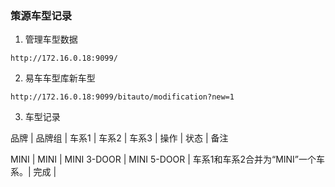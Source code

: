 ### 策源车型记录

1. 管理车型数据

```
http://172.16.0.18:9099/
```

2. 易车车型库新车型

```
http://172.16.0.18:9099/bitauto/modification?new=1
```

3. 车型记录

品牌 |	品牌组 |	车系1 | 	车系2 | 	车系3	| 操作 |	状态 |	备注

MINI |	MINI |	MINI 3-DOOR | 	MINI 5-DOOR	|	车系1和车系2合并为“MINI”一个车系。|	完成	|

